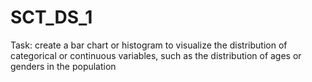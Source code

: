 # SCT_DS_1
Task: create a bar chart or histogram to visualize the distribution of categorical or  continuous variables, such as the distribution of  ages or genders in the population
